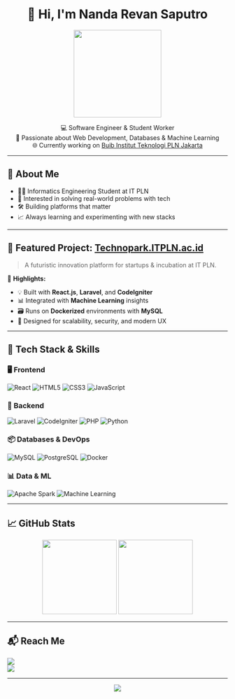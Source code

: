 <!-- README.md -->

<h1 align="center">👋 Hi, I'm Nanda Revan Saputro</h1>
<p align="center">
  <img src="https://media.giphy.com/media/qgQUggAC3Pfv687qPC/giphy.gif" width="200" />
</p>
<p align="center">
  💻 Software Engineer & Student Worker  
  <br>
  🚀 Passionate about Web Development, Databases & Machine Learning  
  <br>
  🌐 Currently working on <a href="https://technopark.itpln.ac.id">Buib Institut Teknologi PLN Jakarta</a>
</p>

---

## 🧠 About Me

- 👨‍🎓 Informatics Engineering Student at IT PLN  
- 🧩 Interested in solving real-world problems with tech  
- 🛠️ Building platforms that matter  
- 📈 Always learning and experimenting with new stacks

---

## 🚀 Featured Project: [Technopark.ITPLN.ac.id](https://technopark.itpln.ac.id)

> A futuristic innovation platform for startups & incubation at IT PLN.

🧩 **Highlights:**
- 💡 Built with **React.js**, **Laravel**, and **CodeIgniter**
- 📊 Integrated with **Machine Learning** insights
- 🗃️ Runs on **Dockerized** environments with **MySQL**
- 🎯 Designed for scalability, security, and modern UX

---

## 🧰 Tech Stack & Skills

### 🖥️ Frontend
![React](https://img.shields.io/badge/React.js-20232A?style=for-the-badge&logo=react&logoColor=61DAFB)
![HTML5](https://img.shields.io/badge/HTML-E34F26?style=for-the-badge&logo=html5&logoColor=white)
![CSS3](https://img.shields.io/badge/CSS-1572B6?style=for-the-badge&logo=css3&logoColor=white)
![JavaScript](https://img.shields.io/badge/JavaScript-F7DF1E?style=for-the-badge&logo=javascript&logoColor=black)

### 🔧 Backend
![Laravel](https://img.shields.io/badge/Laravel-FF2D20?style=for-the-badge&logo=laravel&logoColor=white)
![CodeIgniter](https://img.shields.io/badge/CodeIgniter-EF4223?style=for-the-badge&logo=codeigniter&logoColor=white)
![PHP](https://img.shields.io/badge/PHP-777BB4?style=for-the-badge&logo=php&logoColor=white)
![Python](https://img.shields.io/badge/Python-3670A0?style=for-the-badge&logo=python&logoColor=white)

### 📦 Databases & DevOps
![MySQL](https://img.shields.io/badge/MySQL-005C84?style=for-the-badge&logo=mysql&logoColor=white)
![PostgreSQL](https://img.shields.io/badge/PostgreSQL-316192?style=for-the-badge&logo=postgresql&logoColor=white)
![Docker](https://img.shields.io/badge/Docker-2496ED?style=for-the-badge&logo=docker&logoColor=white)

### 📊 Data & ML
![Apache Spark](https://img.shields.io/badge/Apache%20Spark-E25A1C?style=for-the-badge&logo=apachespark&logoColor=white)
![Machine Learning](https://img.shields.io/badge/Machine%20Learning-blueviolet?style=for-the-badge&logo=scikitlearn&logoColor=white)

---

## 📈 GitHub Stats

<p align="center">
  <img src="https://github-readme-stats.vercel.app/api?username=yourusername&show_icons=true&theme=tokyonight" height="170" />
  <img src="https://github-readme-stats.vercel.app/api/top-langs/?username=yourusername&layout=compact&theme=tokyonight" height="170" />
</p>

---

## 📬 Reach Me

<p align="left">
  <a href="mailto:ranggafarisya12@gmail.com"><img src="https://img.shields.io/badge/Gmail-ranggafarisya12@gmail.com-red?style=flat&logo=gmail&logoColor=white"></a><br>
  <a href="https://www.linkedin.com/in/nanda-revan-saputro-3b89ab284/"><img src="https://img.shields.io/badge/LinkedIn-Nanda%20Revan-blue?style=flat&logo=linkedin&logoColor=white"></a>
</p>

---

<p align="center">
  <img src="https://readme-typing-svg.herokuapp.com/?lines=Thanks+for+visiting+my+profile!;Let’s+build+something+cool+together!&center=true&color=00F7FF&vCenter=true&size=18" />
</p>
